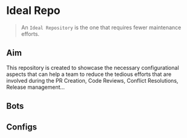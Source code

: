 # Ideal Repo

> An `Ideal Repository` is the one that requires fewer maintenance efforts.


## Aim

This repository is created to showcase the necessary configurational aspects that can help a team to reduce the tedious efforts that are involved during the PR Creation, Code Reviews, Conflict Resolutions, Release management...

## Bots

## Configs